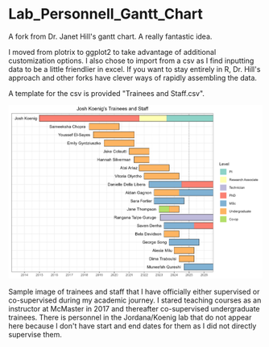 # Lab_Personnell_Gantt_Chart
A fork from Dr. Janet Hill's gantt chart. A really fantastic idea.

I moved from plotrix to ggplot2 to take advantage of additional customization options. I also chose to import from a csv as I find inputting data to be a little friendlier in excel. 
If you want to stay entirely in R, Dr. Hill's approach and other forks have clever ways of rapidly assembling the data.

A template for the csv is provided "Trainees and Staff.csv".

![a Gantt chart of lab trainees supervised by Dr. Koenig](https://github.com/KoenigJFE/Lab_Personnell_Gantt_Chart/blob/update/20241226_trainee_gantt_chart.png)

Sample image of trainees and staff that I have officially either supervised or co-supervised during my academic journey. I stared teaching courses as an instructor at McMaster in 2017 and thereafter co-supervised undergraduate trainees. There is personnel in the  Jordana/Koenig lab that do not appear here because I don't have start and end dates for them as I did not directly supervise them.
